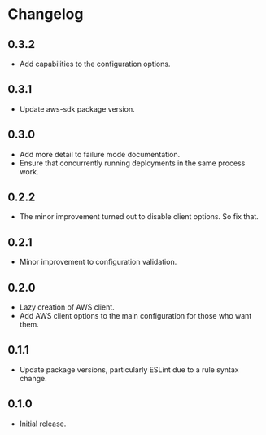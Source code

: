 # Changelog

## 0.3.2

  * Add capabilities to the configuration options.

## 0.3.1

  * Update aws-sdk package version.

## 0.3.0

  * Add more detail to failure mode documentation.
  * Ensure that concurrently running deployments in the same process work.

## 0.2.2

  * The minor improvement turned out to disable client options. So fix that.

## 0.2.1

  * Minor improvement to configuration validation.

## 0.2.0

  * Lazy creation of AWS client.
  * Add AWS client options to the main configuration for those who want them.

## 0.1.1

  * Update package versions, particularly ESLint due to a rule syntax change.

## 0.1.0

  * Initial release.
